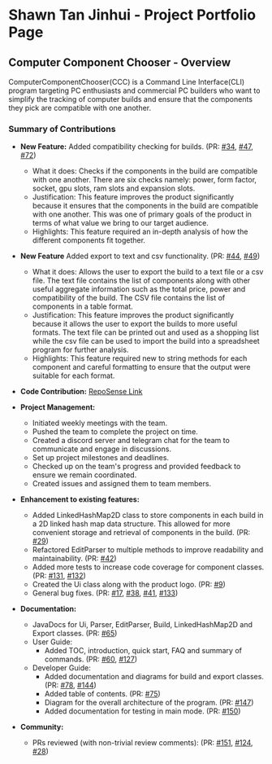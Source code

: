 # Shawn Tan Jinhui - Project Portfolio Page

## Computer Component Chooser - Overview
ComputerComponentChooser(CCC) is a Command Line Interface(CLI)
program targeting PC enthusiasts and commercial PC builders who want to simplify the tracking of computer builds
and ensure that the components they pick are compatible with one another.


### Summary of Contributions
- **New Feature:** Added compatibility checking for builds. (PR: [#34](https://github.com/AY2223S1-CS2113T-W11-2/tp/pull/34),
[#47](https://github.com/AY2223S1-CS2113T-W11-2/tp/pull/47), [#72](https://github.com/AY2223S1-CS2113T-W11-2/tp/pull/72))
    - What it does: Checks if the components in the build are compatible with one another. There are
  six checks namely: power, form factor, socket, gpu slots, ram slots and expansion slots.
    - Justification: This feature improves the product significantly because it ensures that the
    components in the build are compatible with one another. This was one of primary goals of the product
  in terms of what value we bring to our target audience.
    -  Highlights: This feature required an in-depth analysis of how the different components fit together.
- **New Feature** Added export to text and csv functionality. (PR: [#44](https://github.com/AY2223S1-CS2113T-W11-2/tp/pull/44),
 [#49](https://github.com/AY2223S1-CS2113T-W11-2/tp/pull/49))
    - What it does: Allows the user to export the build to a text file or a csv file. The text file contains the list of 
  components along with other useful aggregate information such as the total price, power and compatibility of the build.
  The CSV file contains the list of components in a table format.
    - Justification: This feature improves the product significantly because it allows the user to
    export the builds to more useful formats. The text file can be printed out and used as a shopping list while
    the csv file can be used to import the build into a spreadsheet program for further analysis.
    - Highlights: This feature required new to string methods for each component and careful formatting to ensure 
  that the output were suitable for each format.
- **Code Contribution:** [RepoSense Link](https://nus-cs2113-ay2223s1.github.io/tp-dashboard/?search=gitpancaked&breakdown=true&sort=groupTitle&sortWithin=title&since=2022-09-16&timeframe=commit&mergegroup=&groupSelect=groupByRepos&checkedFileTypes=docs~functional-code~test-code~other)
- **Project Management:**
    - Initiated weekly meetings with the team.
    - Pushed the team to complete the project on time.
    - Created a discord server and telegram chat for the team to communicate and engage in discussions.
    - Set up project milestones and deadlines.
    - Checked up on the team's progress and provided feedback to ensure we remain coordinated.
    - Created issues and assigned them to team members.

- **Enhancement to existing features:**
    - Added LinkedHashMap2D class to store components in each build in a 2D linked hash map data structure. This allowed
  for more convenient storage and retrieval of components in the build. (PR: [#29](https://github.com/AY2223S1-CS2113T-W11-2/tp/pull/29))
    - Refactored EditParser to multiple methods to improve readability and maintainability. (PR: [#42](https://github.com/AY2223S1-CS2113T-W11-2/tp/pull/42))
    - Added more tests to increase code coverage for component classes. (PR: [#131](https://github.com/AY2223S1-CS2113T-W11-2/tp/pull/131), 
  [#132](https://github.com/AY2223S1-CS2113T-W11-2/tp/pull/132))
    - Created the Ui class along with the product logo. (PR: [#9](https://github.com/AY2223S1-CS2113T-W11-2/tp/pull/9))
    - General bug fixes. (PR: [#17](https://github.com/AY2223S1-CS2113T-W11-2/tp/pull/17), [#38](https://github.com/AY2223S1-CS2113T-W11-2/tp/pull/18), 
  [#41](https://github.com/AY2223S1-CS2113T-W11-2/tp/pull/41), [#133](https://github.com/AY2223S1-CS2113T-W11-2/tp/pull/133))
- **Documentation:**
    - JavaDocs for Ui, Parser, EditParser, Build, LinkedHashMap2D and Export classes. (PR: [#65](https://github.com/AY2223S1-CS2113T-W11-2/tp/pull/65))
    - User Guide:
        - Added TOC, introduction, quick start, FAQ and summary of commands. (PR: [#60](https://github.com/AY2223S1-CS2113T-W11-2/tp/pull/60), 
        [#127](https://github.com/AY2223S1-CS2113T-W11-2/tp/pull/127))
    - Developer Guide:
      - Added documentation and diagrams for build and export classes. (PR: [#78](https://github.com/AY2223S1-CS2113T-W11-2/tp/pull/78), [#144](https://github.com/AY2223S1-CS2113T-W11-2/tp/pull/144))
      - Added table of contents. (PR: [#75](https://github.com/AY2223S1-CS2113T-W11-2/tp/pull/75/files))        
      - Diagram for the overall architecture of the program. (PR: [#147](https://github.com/AY2223S1-CS2113T-W11-2/tp/pull/147))
      - Added documentation for testing in main mode. (PR: [#150](https://github.com/AY2223S1-CS2113T-W11-2/tp/pull/150))
- **Community:**
    - PRs reviewed (with non-trivial review comments): (PR: [#151](https://github.com/AY2223S1-CS2113T-W11-2/tp/pull/151), 
  [#124](https://github.com/AY2223S1-CS2113T-W11-2/tp/pull/124), [#28](https://github.com/AY2223S1-CS2113T-W11-2/tp/pull/28))